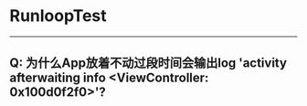 # RunloopTest

---

## Q: 为什么App放着不动过段时间会输出log 'activity afterwaiting info <ViewController: 0x100d0f2f0>'?
